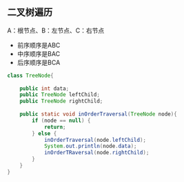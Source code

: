 ## 二叉树遍历

A：根节点、B：左节点、C：右节点

- 前序顺序是ABC
- 中序顺序是BAC
- 后序顺序是BCA

```java
class TreeNode{
    
    public int data;
    public TreeNode leftChild;
    public TreeNode rightChild;
    
    public static void inOrderTraversal(TreeNode node){
        if (node == null) {
            return;
        } else {
            inOrderTraversal(node.leftChild);
        	System.out.println(node.data);
        	inOrderTRaversal(node.rightChild);
        }
    }
}
```

